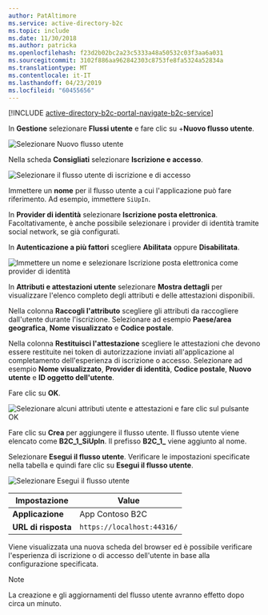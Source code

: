 ```yaml
---
author: PatAltimore
ms.service: active-directory-b2c
ms.topic: include
ms.date: 11/30/2018
ms.author: patricka
ms.openlocfilehash: f23d2b02bc2a23c5333a48a50532c03f3aa6a031
ms.sourcegitcommit: 3102f886aa962842303c8753fe8fa5324a52834a
ms.translationtype: MT
ms.contentlocale: it-IT
ms.lasthandoff: 04/23/2019
ms.locfileid: "60455656"
---
```

[!INCLUDE [active-directory-b2c-portal-navigate-b2c-service](active-directory-b2c-portal-navigate-b2c-service.md)]

In **Gestione** selezionare **Flussi utente** e fare clic su +**Nuovo flusso utente**.

![Selezionare Nuovo flusso utente](media/active-directory-b2c-create-sign-in-sign-up-policy/add-b2c-signup-signin-user-flow.png)

Nella scheda **Consigliati** selezionare **Iscrizione e accesso**.

![Selezionare il flusso utente di iscrizione e di accesso](media/active-directory-b2c-create-sign-in-sign-up-policy/add-b2c-signup-signin-user-flow-type.png)

Immettere un **nome** per il flusso utente a cui l'applicazione può fare riferimento. Ad esempio, immettere `SiUpIn`.

In **Provider di identità** selezionare **Iscrizione posta elettronica**. Facoltativamente, è anche possibile selezionare i provider di identità tramite social network, se già configurati.

In **Autenticazione a più fattori** scegliere **Abilitata** oppure **Disabilitata**.

![Immettere un nome e selezionare Iscrizione posta elettronica come provider di identità](media/active-directory-b2c-create-sign-in-sign-up-policy/add-b2c-signup-signin-name-identity-providers.png)

In **Attributi e attestazioni utente** selezionare **Mostra dettagli** per visualizzare l'elenco completo degli attributi e delle attestazioni disponibili.

Nella colonna **Raccogli l'attributo** scegliere gli attributi da raccogliere dall'utente durante l'iscrizione. Selezionare ad esempio **Paese/area geografica**, **Nome visualizzato** e **Codice postale**.

Nella colonna **Restituisci l'attestazione** scegliere le attestazioni che devono essere restituite nei token di autorizzazione inviati all'applicazione al completamento dell'esperienza di iscrizione o accesso. Selezionare ad esempio **Nome visualizzato**, **Provider di identità**, **Codice postale**, **Nuovo utente** e **ID oggetto dell'utente**.

Fare clic su **OK**.

![Selezionare alcuni attributi utente e attestazioni e fare clic sul pulsante OK](media/active-directory-b2c-create-sign-in-sign-up-policy/add-b2c-signup-signin-sign-up-all-attributes.png)

Fare clic su **Crea** per aggiungere il flusso utente. Il flusso utente viene elencato come **B2C_1_SiUpIn**. Il prefisso **B2C_1_** viene aggiunto al nome.

Selezionare **Esegui il flusso utente**. Verificare le impostazioni specificate nella tabella e quindi fare clic su **Esegui il flusso utente**.

![Selezionare Esegui il flusso utente](media/active-directory-b2c-create-sign-in-sign-up-policy/run-user-flow-b2c-signup-signin.png)

| Impostazione      | Value  |
| ------------ | ------ |
| **Applicazione** | App Contoso B2C |
| **URL di risposta** | `https://localhost:44316/` |

Viene visualizzata una nuova scheda del browser ed è possibile verificare l'esperienza di iscrizione o di accesso dell'utente in base alla configurazione specificata.

> [!NOTE]
> La creazione e gli aggiornamenti del flusso utente avranno effetto dopo circa un minuto.
>